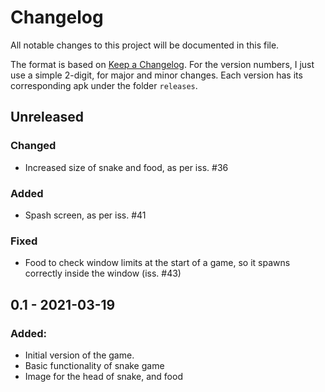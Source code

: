 # Changelog

All notable changes to this project will be documented in this file.

The format is based on [Keep a Changelog](https://keepachangelog.com/en/1.0.0/). For the version numbers, I just use a simple 2-digit, for major and minor changes. Each version has its corresponding apk under the folder `releases`.


## Unreleased

### Changed
- Increased size of snake and food, as per iss. #36


### Added
- Spash screen, as per iss. #41


### Fixed
- Food to check window limits at the start of a game, so it spawns correctly inside the window (iss. #43)


## 0.1 - 2021-03-19

### Added:
- Initial version of the game.
- Basic functionality of snake game
- Image for the head of snake, and food
